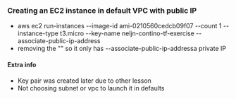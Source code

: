 ### Creating an EC2 instance in default VPC with public IP

- aws ec2 run-instances --image-id ami-0210560cedcb09f07 --count 1 --instance-type t3.micro --key-name neljn-contino-tf-exercise --associate-public-ip-address
- removing the "" so it only has --associate-public-ip-addressa private IP 

#### Extra info
- Key pair was created later due to other lesson
- Not choosing subnet or vpc to launch it in defaults
